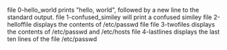 file 0-hello_world prints "hello, world", followed by a new line to the standard output.
file 1-confused_similey will print a confused similey
file 2-helloffile displays the contents of /etc/passwd file
file 3-twofiles displays the contents of /etc/passwd and /etc/hosts
file 4-lastlines displays the last ten lines of the file /etc/passwd
